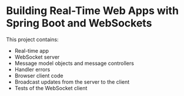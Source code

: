 # Building Real-Time Web Apps with Spring Boot and WebSockets

This project contains:

* Real-time app
* WebSocket server
* Message model objects and message controllers
* Handler errors
* Browser client code
* Broadcast updates from the server to the client
* Tests of the WebSocket client